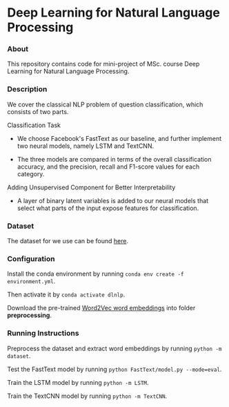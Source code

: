 # Deep Learning for Natural Language Processing

### About
This repository contains code for mini-project of MSc. course Deep Learning for Natural Language Processing.

### Description
We cover the classical NLP problem of question classification, which consists of two parts.

Classification Task

* We choose Facebook's FastText as our baseline, and further implement two neural models, namely LSTM and TextCNN.

* The three models are compared in terms of the overall classification accuracy, and the precision, recall and F1-score values for each category.

Adding Unsupervised Component for Better Interpretability

* A layer of binary latent variables is added to our neural models that select what parts of the input expose features for classification.


### Dataset
The dataset for we use can be found [here](https://cogcomp.seas.upenn.edu/Data/QA/QC/).


### Configuration
Install the conda environment by running `conda env create -f environment.yml`. 

Then activate it by `conda activate dlnlp`.

Download the pre-trained [Word2Vec word embeddings](https://drive.google.com/file/d/0B7XkCwpI5KDYNlNUTTlSS21pQmM/edit) into folder **preprocessing**.

### Running Instructions
Preprocess the dataset and extract word embeddings by running `python -m dataset`.

Test the FastText model by running `python FastText/model.py --mode=eval`.

Train the LSTM model by running `python -m LSTM`.

Train the TextCNN model by running `python -m TextCNN`.